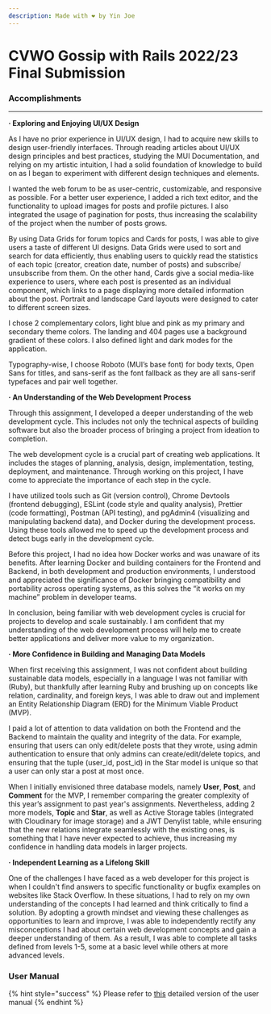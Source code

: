 ```yaml
---
description: Made with ❤️ by Yin Joe
---
```


# CVWO Gossip with Rails 2022/23 Final Submission

### **Accomplishments**

****

**·        Exploring and Enjoying UI/UX Design**

As I have no prior experience in UI/UX design, I had to acquire new skills to design user-friendly interfaces. Through reading articles about UI/UX design principles and best practices, studying the MUI Documentation, and relying on my artistic intuition, I had a solid foundation of knowledge to build on as I began to experiment with different design techniques and elements.

I wanted the web forum to be as user-centric, customizable, and responsive as possible. For a better user experience, I added a rich text editor, and the functionality to upload images for posts and profile pictures.  I also integrated the usage of pagination for posts, thus increasing the scalability of the project when the number of posts grows.

By using Data Grids for forum topics and Cards for posts, I was able to give users a taste of different UI designs. Data Grids were used to sort and search for data efficiently, thus enabling users to quickly read the statistics of each topic (creator, creation date, number of posts) and subscribe/ unsubscribe from them. On the other hand, Cards give a social media-like experience to users, where each post is presented as an individual component, which links to a page displaying more detailed information about the post. Portrait and landscape Card layouts were designed to cater to different screen sizes.

I chose 2 complementary colors, light blue and pink as my primary and secondary theme colors. The landing and 404 pages use a background gradient of these colors. I also defined light and dark modes for the application.&#x20;

Typography-wise, I choose Roboto (MUI’s base font) for body texts, Open Sans for titles, and sans-serif as the font fallback as they are all sans-serif typefaces and pair well together.



**·       An Understanding of the Web Development Process**

Through this assignment, I developed a deeper understanding of the web development cycle. This includes not only the technical aspects of building software but also the broader process of bringing a project from ideation to completion.

The web development cycle is a crucial part of creating web applications. It includes the stages of planning, analysis, design, implementation, testing, deployment, and maintenance. Through working on this project, I have come to appreciate the importance of each step in the cycle.

I have utilized tools such as Git (version control), Chrome Devtools (frontend debugging), ESLint (code style and quality analysis), Prettier (code formatting), Postman (API testing), and pgAdmin4 (visualizing and manipulating backend data), and Docker during the development process. Using these tools allowed me to speed up the development process and detect bugs early in the development cycle.

Before this project, I had no idea how Docker works and was unaware of its benefits. After learning Docker and building containers for the Frontend and Backend, in both development and production environments, I understood and appreciated the significance of Docker bringing compatibility and portability across operating systems, as this solves the “it works on my machine” problem in developer teams.

In conclusion, being familiar with web development cycles is crucial for projects to develop and scale sustainably. I am confident that my understanding of the web development process will help me to create better applications and deliver more value to my organization.



**·        More Confidence in Building and Managing Data Models**

When first receiving this assignment, I was not confident about building sustainable data models, especially in a language I was not familiar with (Ruby), but thankfully after learning Ruby and brushing up on concepts like relation, cardinality, and foreign keys, I was able to draw out and implement an Entity Relationship Diagram (ERD) for the Minimum Viable Product (MVP).

I paid a lot of attention to data validation on both the Frontend and the Backend to maintain the quality and integrity of the data. For example, ensuring that users can only edit/delete posts that they wrote, using admin authentication to ensure that only admins can create/edit/delete topics, and ensuring that the tuple (user\_id, post\_id) in the Star model is unique so that a user can only star a post at most once.

When I initially envisioned three database models, namely **User**, **Post**, and **Comment** for the MVP, I remember comparing the greater complexity of this year’s assignment to past year's assignments. Nevertheless, adding 2 more models, **Topic** and **Star**, as well as Active Storage tables (integrated with Cloudinary for image storage) and a JWT Denylist table, while ensuring that the new relations integrate seamlessly with the existing ones, is something that I have never expected to achieve, thus increasing my confidence in handling data models in larger projects.



**·        Independent Learning as a Lifelong Skill**

One of the challenges I have faced as a web developer for this project is when I couldn't find answers to specific functionality or bugfix examples on websites like Stack Overflow. In these situations, I had to rely on my own understanding of the concepts I had learned and think critically to find a solution. By adopting a growth mindset and viewing these challenges as opportunities to learn and improve, I was able to independently rectify any misconceptions I had about certain web development concepts and gain a deeper understanding of them. As a result, I was able to complete all tasks defined from levels 1-5, some at a basic level while others at more advanced levels.

### User Manual

{% hint style="success" %}
Please refer to [this](cvwo-gossip-with-rails-2022-23-final-submission.md#user-guide) detailed version of the user manual
{% endhint %}

